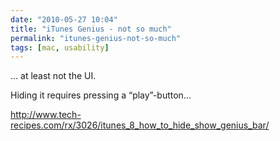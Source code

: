 ```yaml
---
date: "2010-05-27 10:04"
title: "iTunes Genius - not so much"
permalink: "itunes-genius-not-so-much"
tags: [mac, usability]
---
```


... at least not the UI.

Hiding it requires pressing a “play”-button...

http://www.tech-recipes.com/rx/3026/itunes_8_how_to_hide_show_genius_bar/
